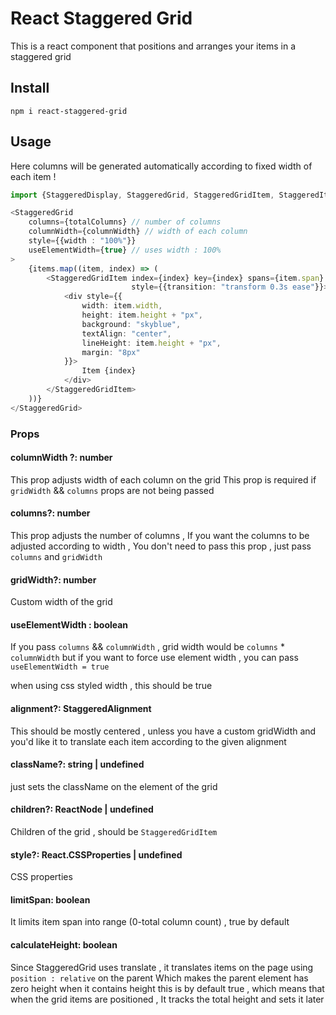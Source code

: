 # React Staggered Grid

This is a react component that positions and arranges your items in a staggered grid

## Install

`npm i react-staggered-grid`

## Usage

Here columns will be generated automatically according to fixed width of each item !

```typescript jsx
import {StaggeredDisplay, StaggeredGrid, StaggeredGridItem, StaggeredItemSpan} from "react-staggered-grid";

<StaggeredGrid
    columns={totalColumns} // number of columns
    columnWidth={columnWidth} // width of each column
    style={{width : "100%"}}
    useElementWidth={true} // uses width : 100%
>
    {items.map((item, index) => (
        <StaggeredGridItem index={index} key={index} spans={item.span}
                           style={{transition: "transform 0.3s ease"}}>
            <div style={{
                width: item.width,
                height: item.height + "px",
                background: "skyblue",
                textAlign: "center",
                lineHeight: item.height + "px",
                margin: "8px"
            }}>
                Item {index}
            </div>
        </StaggeredGridItem>
    ))}
</StaggeredGrid>
```

### Props

#### columnWidth ?: number

This prop adjusts width of each column on the grid
This prop is required if `gridWidth` && `columns` props are not being passed

#### columns?: number

This prop adjusts the number of columns , If you want the columns to be adjusted according to width
, You don't need to pass this prop , just pass `columns` and `gridWidth`

#### gridWidth?: number

Custom width of the grid

#### useElementWidth : boolean

If you pass `columns` && `columnWidth` , grid width would be `columns` * `columnWidth` but if you want to 
force use element width , you can pass `useElementWidth = true`

when using css styled width , this should be true

#### alignment?: StaggeredAlignment

This should be mostly centered , unless you have a custom gridWidth and you'd like it to translate each item
according to the given alignment

#### className?: string | undefined

just sets the className on the element of the grid

#### children?: ReactNode | undefined

Children of the grid , should be `StaggeredGridItem`

#### style?: React.CSSProperties | undefined

CSS properties

#### limitSpan: boolean

It limits item span into range (0-total column count) , true by default

#### calculateHeight: boolean

Since StaggeredGrid uses translate , it translates items on the page using `position : relative` on the parent
Which makes the parent element has zero height when it contains height
this is by default true , which means that when the grid items are positioned , It tracks the total height and sets it later